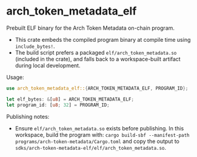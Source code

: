 # arch_token_metadata_elf

Prebuilt ELF binary for the Arch Token Metadata on-chain program.

- This crate embeds the compiled program binary at compile time using `include_bytes!`.
- The build script prefers a packaged `elf/arch_token_metadata.so` (included in the crate),
  and falls back to a workspace-built artifact during local development.

Usage:

```rust
use arch_token_metadata_elf::{ARCH_TOKEN_METADATA_ELF, PROGRAM_ID};

let elf_bytes: &[u8] = ARCH_TOKEN_METADATA_ELF;
let program_id: [u8; 32] = PROGRAM_ID;
```

Publishing notes:

- Ensure `elf/arch_token_metadata.so` exists before publishing. In this workspace, build the program with:
  `cargo build-sbf --manifest-path programs/arch-token-metadata/Cargo.toml`
  and copy the output to `sdks/arch-token-metadata-elf/elf/arch_token_metadata.so`.
